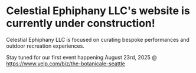 # Celestial Ephiphany LLC's website is currently under construction!
Celestial Ephiphany LLC is focused on curating bespoke performances and outdoor recreation experiences.

Stay tuned for our first event happening August 23rd, 2025 @ https://www.yelp.com/biz/the-botanicale-seattle
